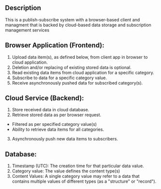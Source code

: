 ## Description
This is a publish-subscribe system with a browser-based client and managment that is backed by cloud-based data storage and subscription management services
## Browser Application (Frontend):
1. Upload data item(s), as defined below, from client app in browser to cloud application.
2. Deletion and/or replacing of existing stored data is optional.
3. Read existing data items from cloud application for a specific category.
4. Subscribe to data for a specific category value.
5. Receive asynchronously pushed data for subscribed category(s).

## Cloud Service (Backend): 
1. Store received data in cloud database.
2. Retrieve stored data as per browser request.
- Filtered as per specified category value(s)
- Ability to retrieve data items for all categories.
3. Asynchronously push new data items to subscribers.

## Database:
1. Timestamp (UTC): The creation time for that particular data value.
2. Category value: The value defines the content type(s)
3. Content Values: A single category value may refer to a data that contains multiple values of different types (as a "structure" or "record").
